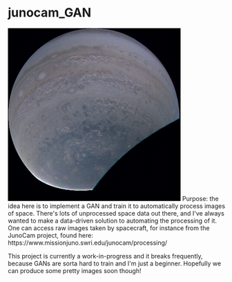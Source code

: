 # junocam_GAN
<img src="favorite_output.png" alt="My favorite output so far" title="My favorite output so far">
Purpose: the idea here is to implement a GAN and train it to automatically process images of space. There's lots of unprocessed space data out there, and I've always wanted to make a data-driven solution to automating the processing of it. One can access raw images taken by spacecraft, for instance from the JunoCam project, found here: https://www.missionjuno.swri.edu/junocam/processing/

This project is currently a work-in-progress and it breaks frequently, because GANs are sorta hard to train and I'm just a beginner. Hopefully we can produce some pretty images soon though!
